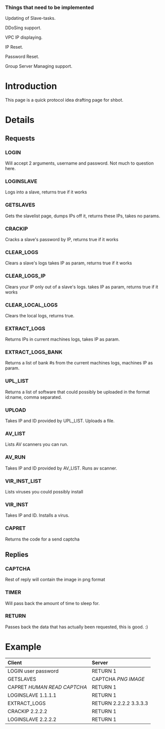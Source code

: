 ### Things that need to be implemented ###
Updating of Slave-tasks.

DDoSing support.

VPC IP displaying.

IP Reset.

Password Reset.

Group Server Managing support.


# Introduction #
This page is a quick protocol idea drafting page for shbot.


# Details #
## Requests ##
### LOGIN ###
Will accept 2 arguments, username and password. Not much to question here.
### LOGINSLAVE ###
Logs into a slave, returns true if it works
### GETSLAVES ###
Gets the slavelist page, dumps IPs off it, returns these IPs, takes no params.
### CRACKIP ###
Cracks a slave's password by IP, returns true if it works
### CLEAR\_LOGS ###
Clears a slave's logs takes IP as param, returns true if it works
### CLEAR\_LOGS\_IP ###
Clears your IP only out of a slave's logs. takes IP as param, returns true if it works
### CLEAR\_LOCAL\_LOGS ###
Clears the local logs, returns true.
### EXTRACT\_LOGS ###
Returns IPs in current machines logs, takes IP as param.
### EXTRACT\_LOGS\_BANK ###
Returns a list of bank #s from the current machines logs, machines IP as param.
### UPL\_LIST ###
Returns a list of software that could possibly be uploaded in the format id:name, comma separated.
### UPLOAD ###
Takes IP and ID provided by UPL\_LIST. Uploads a file.
### AV\_LIST ###
Lists AV scanners you can run.
### AV\_RUN ###
Takes IP and ID provided by AV\_LIST. Runs av scanner.
### VIR\_INST\_LIST ###
Lists viruses you could possibly install
### VIR\_INST ###
Takes IP and ID. Installs a virus.
### CAPRET ###
Returns the code for a send captcha

## Replies ##
### CAPTCHA ###
Rest of reply will contain the image in png format
### TIMER ###
Will pass back the amount of time to sleep for.
### RETURN ###
Passes back the data that has actually been requested, this is good. :)

# Example #
| **Client** | **Server** |
|:-----------|:-----------|
|LOGIN user password | RETURN 1|
|GETSLAVES | CAPTCHA _PNG IMAGE_|
|CAPRET _HUMAN READ CAPTCHA_ | RETURN 1|
|LOGINSLAVE 1.1.1.1 | RETURN 1|
|EXTRACT\_LOGS | RETURN  2.2.2.2 3.3.3.3|
|CRACKIP 2.2.2.2 | RETURN 1|
|LOGINSLAVE 2.2.2.2 |RETURN 1|}}}

```